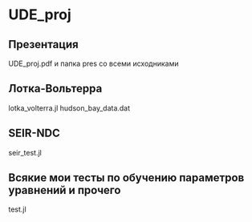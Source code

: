 # UDE_proj
## Презентация
UDE_proj.pdf
и папка pres со всеми исходниками

## Лотка-Вольтерра
lotka_volterra.jl
hudson_bay_data.dat

## SEIR-NDC
seir_test.jl

## Всякие мои тесты по обучению параметров уравнений и прочего
test.jl
